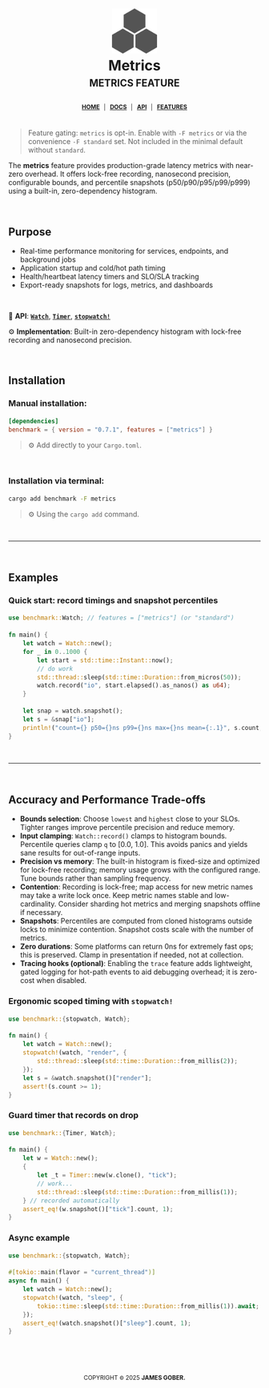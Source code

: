<h1 align="center">
    <img width="90px" height="auto" src="https://raw.githubusercontent.com/jamesgober/jamesgober/main/media/icons/hexagon-3.svg" alt="Triple Hexagon">
    <br><b>Metrics</b><br>
    <sub><sup>
        METRICS FEATURE
    </sup></sub>
</h1>
<div align="center">
    <sup>
    <a href="../../README.md" title="Project Home"><b>HOME</b></a>
    <span>&nbsp;│&nbsp;</span>
    <a href="../README.md" title="Project Documentation"><b>DOCS</b></a>
    <span>&nbsp;│&nbsp;</span>
    <a href="../API.md" title="API Reference"><b>API</b></a>
    <span>&nbsp;│&nbsp;</span>
    <a href="./README.md" title="Feature Flags"><b>FEATURES</b></a>
    </sup>
</div>

<br>

> Feature gating: `metrics` is opt-in. Enable with `-F metrics` or via the convenience `-F standard` set. Not included in the minimal default without `standard`.

<p>
The <b>metrics</b> feature provides production-grade latency metrics with near-zero overhead. It offers lock-free recording, nanosecond precision, configurable bounds, and percentile snapshots (p50/p90/p95/p99/p999) using a built-in, zero-dependency histogram.
</p>

<br>

## Purpose
- Real-time performance monitoring for services, endpoints, and background jobs
- Application startup and cold/hot path timing
- Health/heartbeat latency timers and SLO/SLA tracking
- Export-ready snapshots for logs, metrics, and dashboards

<br>

🧩 **API**: 
[**`Watch`**](../API.md#watch),
[**`Timer`**](../API.md#timer),
[**`stopwatch!`**](../API.md#stopwatch)

⚙️ **Implementation**: Built-in zero-dependency histogram with lock-free recording and nanosecond precision.

<br>

## Installation


### Manual installation:
```toml
[dependencies]
benchmark = { version = "0.7.1", features = ["metrics"] }
```
> ⚙️ Add directly to your `Cargo.toml`.

<br>

### Installation via terminal:
```bash
cargo add benchmark -F metrics
```
> ⚙️ Using the `cargo add` command.

<br>
<hr>
<br>

## Examples

### Quick start: record timings and snapshot percentiles
```rust
use benchmark::Watch; // features = ["metrics"] (or "standard")

fn main() {
    let watch = Watch::new();
    for _ in 0..1000 {
        let start = std::time::Instant::now();
        // do work
        std::thread::sleep(std::time::Duration::from_micros(50));
        watch.record("io", start.elapsed().as_nanos() as u64);
    }

    let snap = watch.snapshot();
    let s = &snap["io"];
    println!("count={} p50={}ns p99={}ns max={}ns mean={:.1}", s.count, s.p50, s.p99, s.max, s.mean);
}
```

<br>
<hr>
<br>

## Accuracy and Performance Trade-offs

- **Bounds selection**: Choose `lowest` and `highest` close to your SLOs. Tighter ranges improve percentile precision and reduce memory.
- **Input clamping**: `Watch::record()` clamps to histogram bounds. Percentile queries clamp `q` to [0.0, 1.0]. This avoids panics and yields sane results for out-of-range inputs.
- **Precision vs memory**: The built-in histogram is fixed-size and optimized for lock-free recording; memory usage grows with the configured range. Tune bounds rather than sampling frequency.
- **Contention**: Recording is lock-free; map access for new metric names may take a write lock once. Keep metric names stable and low-cardinality. Consider sharding hot metrics and merging snapshots offline if necessary.
- **Snapshots**: Percentiles are computed from cloned histograms outside locks to minimize contention. Snapshot costs scale with the number of metrics.
- **Zero durations**: Some platforms can return 0ns for extremely fast ops; this is preserved. Clamp in presentation if needed, not at collection.
- **Tracing hooks (optional)**: Enabling the `trace` feature adds lightweight, gated logging for hot-path events to aid debugging overhead; it is zero-cost when disabled.

### Ergonomic scoped timing with `stopwatch!`
```rust
use benchmark::{stopwatch, Watch};

fn main() {
    let watch = Watch::new();
    stopwatch!(watch, "render", {
        std::thread::sleep(std::time::Duration::from_millis(2));
    });
    let s = &watch.snapshot()["render"];
    assert!(s.count >= 1);
}
```

### Guard timer that records on drop
```rust
use benchmark::{Timer, Watch};

fn main() {
    let w = Watch::new();
    {
        let _t = Timer::new(w.clone(), "tick");
        // work...
        std::thread::sleep(std::time::Duration::from_millis(1));
    } // recorded automatically
    assert_eq!(w.snapshot()["tick"].count, 1);
}
```

### Async example
```rust
use benchmark::{stopwatch, Watch};

#[tokio::main(flavor = "current_thread")]
async fn main() {
    let watch = Watch::new();
    stopwatch!(watch, "sleep", {
        tokio::time::sleep(std::time::Duration::from_millis(1)).await;
    });
    assert_eq!(watch.snapshot()["sleep"].count, 1);
}
```









<br>

<!--
:: COPYRIGHT
============================================================================ -->
<div align="center">
  <br>
  <h2></h2>
  <sup>COPYRIGHT <small>&copy;</small> 2025 <strong>JAMES GOBER.</strong></sup>
</div>